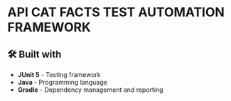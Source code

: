 # **API CAT FACTS TEST AUTOMATION FRAMEWORK**

## 🛠 Built with 
* **JUnit 5** - Testing framework
* **Java** - Programming language
* **Gradle** - Dependency management and reporting
